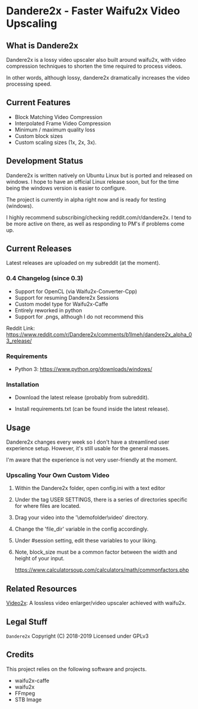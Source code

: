 # Dandere2x - Faster Waifu2x Video Upscaling

## What is Dandere2x

Dandere2x is a lossy video upscaler also built around waifu2x, with video compression techniques to shorten the time required to process videos.

In other words, although lossy, dandere2x dramatically increases the video processing speed.

## Current Features

- Block Matching Video Compression
- Interpolated Frame Video Compression
- Minimum / maximum quality loss
- Custom block sizes
- Custom scaling sizes (1x, 2x, 3x).

## Development Status

Dandere2x is written natively on Ubuntu Linux but is ported and released on windows. I hope to have an official Linux release soon, but for the time being the windows version is easier to configure.

The project is currently in alpha right now and is ready for testing (windows).

I highly recommend subscribing/checking reddit.com/r/dandere2x. I tend to be more active on there, as well as responding to PM's if problems come up.

## Current Releases

Latest releases are uploaded on my subreddit (at the moment).

### 0.4 Changelog (since 0.3)

- Support for OpenCL (via Waifu2x-Converter-Cpp)
- Support for resuming Dandere2x Sessions
- Custom model type for Waifu2x-Caffe
- Entirely reworked in python
- Support for .pngs, although I do not recommend this

Reddit Link: https://www.reddit.com/r/Dandere2x/comments/b1lmeh/dandere2x_alpha_03_release/


### Requirements

- Python 3: https://www.python.org/downloads/windows/

### Installation

- Download the latest release (probably from subreddit).

- Install requirements.txt (can be found inside the latest release).


## Usage

Dandere2x changes every week so I don't have a streamlined user experience setup. However, it's still usable
for the general masses. 

I'm aware that the experience is not very user-friendly at the moment. 

### Upscaling Your Own Custom Video

1)  Within the Dandere2x folder, open config.ini with a text editor

2)  Under the tag  USER SETTINGS, there is a series of directories specific for where files are located.

3)  Drag your video into the '\demofolder\video\' directory.

4)  Change the 'file_dir' variable in the config accordingly.

5)  Under #session setting, edit these variables to your liking. 

6)  Note, block_size must be a common factor between the width and height of your input.

    https://www.calculatorsoup.com/calculators/math/commonfactors.php




## Related Resources

[Video2x](https://github.com/k4yt3x/video2x): A lossless video enlarger/video upscaler achieved with waifu2x.

## Legal Stuff

`Dandere2x` Copyright (C) 2018-2019
Licensed under GPLv3

## Credits

This project relies on the following software and projects.

- waifu2x-caffe
- waifu2x
- FFmpeg
- STB Image
